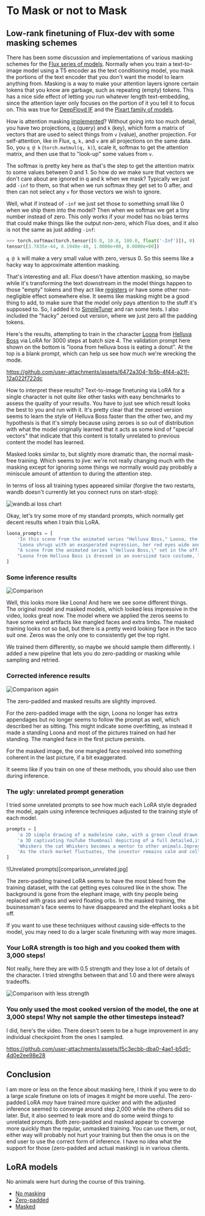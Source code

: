 # To Mask or not to Mask
## Low-rank finetuning of Flux-dev with some masking schemes

There has been some discussion and implementations of various masking schemes for the [Flux series of models](https://huggingface.co/black-forest-labs/). Normally when you train a text-to-image model using a T5 encoder as the text conditioning model, you mask the portions of the text encoder that you don't want the model to learn anything from. Masking is a way to make your attention layers ignore certain tokens that you know are garbage, such as repeating (empty) tokens. This has a nice side effect of letting you run whatever length text-embedding, since the attention layer only focuses on the portion of it you tell it to focus on. This was true for [DeepFloyd IF](https://huggingface.co/DeepFloyd) and the [Pixart family of models](https://huggingface.co/PixArt-alpha).

How is attention masking [implemented](https://pytorch.org/docs/stable/generated/torch.nn.functional.scaled_dot_product_attention.html)? Without going into too much detail, you have two projections, `q` (query) and `k` (key), which form a matrix of vectors that are used to select things from `v` (value), another projection. For self-attention, like in Flux, `q`, `k,` and `v` are all projections on the same data. So, you `q @ k` (`torch.matmul(q, k)`), scale it, softmax to get the attention matrix, and then use that to "look-up" some values from `v`.

The softmax is pretty key here as that's the step to get the attention matrix to some values between 0 and 1. So how do we make sure that vectors we don't care about are ignored in q and k when we mask? Typically we just add `-inf` to them, so that when we run softmax they get set to 0 after, and then can not select any `v` for those vectors we wish to ignore.

Well, what if instead of `-inf` we just set those to something small like 0 when we ship them into the model? Then when we softmax we get a tiny number instead of zero. This only works if your model has no bias terms that could make things like the output non-zero, which Flux does, and it also is not the same as just adding `-inf`:

```py
>>> torch.softmax(torch.tensor([0.0, 10.0, 100.0, float('-Inf')]), 0)
tensor([3.7835e-44, 8.1940e-40, 1.0000e+00, 0.0000e+00])
```

`q @ k` will make a very small value with zero, versus 0. So this seems like a hacky way to approximate attention masking.

That's interesting and all. Flux doesn't have attention masking, so maybe while it's transforming the text downstream in the model things happen to those "empty" tokens and they act like [registers](https://arxiv.org/abs/2309.16588) or have some other non-negligible effect somewhere else. It seems like masking might be a good thing to add, to make sure that the model only pays attention to the stuff it's supposed to. So, I added it to [SimpleTuner](https://github.com/bghira/SimpleTuner) and ran some tests. I also included the "hacky" zeroed out version, where we just zero all the padding tokens.

Here's the results, attempting to train in the character [Loona](https://hazbinhotel.fandom.com/wiki/Loona) from [Helluva Boss](https://www.youtube.com/playlist?list=PL-uopgYBi65HwiiDR9Y23lomAkGr9mm-S) via LoRA for 3000 steps at batch size 4. The validation prompt here shown on the bottom is "loona from helluva boss is eating a donut". At the top is a blank prompt, which can help us see how much we're wrecking the mode.

https://github.com/user-attachments/assets/6472a304-1b5b-4f44-a21f-12a022f722dc

How to interpret these results? Text-to-image finetuning via LoRA for a single character is not quite like other tasks with easy benchmarks to assess the quality of your results. You have to just see which result looks the best to you and run with it. It's pretty clear that the zeroed version seems to learn the style of Helluva Boss faster than the other two, and my hypothesis is that it's simply because using zeroes is so out of distribution with what the model originally learned that it acts as some kind of "special vectors" that indicate that this content is totally unrelated to previous content the model has learned.

Masked looks similar to, but slightly more dramatic than, the normal mask-free training. Which seems to jive: we're not really changing much with the masking except for ignoring some things we normally would pay probably a miniscule amount of attention to during the attention step.

In terms of loss all training types appeared similar (forgive the two restarts, wandb doesn't currently let you connect runs on start-stop):

![wandb.ai loss chart](images/wandb_loss.png)

Okay, let's try some more of my standard prompts, which normally get decent results when I train this LoRA.

```py
loona_prompts = [
    'In this scene from the animated series "Helluva Boss," Loona, the wolf-like receptionist of the Immediate Murder Professionals (I.M.P), is depicted leaning against a wall outside the office. She is casually engrossed in her phone, displaying her typical aloof and detached demeanor. Loona\'s appearance includes her usual whitish fur, light grey hair, black-tipped ears, and red eyes, complemented by her punk-inspired attire featuring a black choker with spikes, a dark grey top, fingerless wrist-length black gloves, and black shorts.',
    'Loona shrugs with an exasperated expression, her red eyes wide and frustrated, as she seemingly questions or challenges something said in the I.M.P office. Still from Helluva boss. Loona\'s appearance includes her usual whitish fur, light grey hair, black-tipped ears, and red eyes, complemented by her punk-inspired attire featuring a black choker with spikes, a dark grey top, fingerless wrist-length black gloves, and black shorts.',
    "A scene from the animated series \"Helluva Boss,\" set in the office. Loona, the wolf-like receptionist with white fur, black-tipped ears, and red eyes, is seated on a couch, facing towards the viewer. Loona\'s appearance is complemented by her punk-inspired attire featuring a black choker with spikes, a dark grey top, fingerless wrist-length black gloves, and black shorts. She holds a piece of paper that says,\"Welcome to Losercity, jerks\". In the background, the office has a striped wall pattern and visible damage on the ceiling, indicating a chaotic or rough environment. On the right side of the image, two imp characters appear to be engaged in conversation.",
    "Loona from Helluva Boss is dressed in an oversized taco costume, looking visibly irritated and embarrassed. Her red eyes convey her annoyance as she crosses her arms and glares to the side. Loona\'s appearance includes her usual whitish fur, light grey hair, black-tipped ears, and red eyes",
]
```

### Some inference results

![Comparison](images/comparison.jpg)

Well, this looks more like Loona! And here we see some different things. The original model and masked models, which looked less impressive in the video, looks great now. The model where we applied the zeros seems to have some weird artifacts like mangled faces and extra limbs. The masked training looks not so bad, but there is a pretty weird looking face in the taco suit one. Zeros was the only one to consistently get the top right.

We trained them differently, so maybe we should sample them differently. I added a new pipeline that lets you do zero-padding or masking while sampling and retried.

### Corrected inference results

![Comparison again](images/comparison2.jpg)

The zero-padded and masked results are slightly improved.

For the zero-padded image with the sign, Loona no longer has extra appendages but no longer seems to follow the prompt as well, which described her as sitting. This might indicate some overfitting, as instead it made a standing Loona and most of the pictures trained on had her standing. The mangled face in the first picture persists.

For the masked image, the one mangled face resolved into something coherent in the last picture, if a bit exaggerated.

It seems like if you train on one of these methods, you should also use then during inference.

### The ugly: unrelated prompt generation

I tried some unrelated prompts to see how much each LoRA style degraded the model, again using inference techniques adjusted to the training style of each model.

```py
prompts = [
    'a 2D simple drawing of a madeleine cake, with a green cloud drawn next to it',
    'a 3D captivating YouTube thumbnail depicting of a full detailed,it\'s on a party real people like, on front there is a giant pulling a nose of a black African real like lady down to size of elephant nose,be creative and unique',
    'Whiskers the cat Whiskers becomes a mentor to other animals.Impressed by Whiskers\' intelligence, other animals in the neighborhood seek his guidance. Whiskers sets up a virtual learning platform using AI technology, where animals can ask questions, receive personalized lessons, and acquire knowledge in various subjects. Whiskers becomes a mentor, helping others unlock their potential.',
    'As the stock market fluctuates, the investor remains calm and collected at their desk, surrounded by charts and graphs. Their tailored suit and polished briefcase are a symbol of their expertise and experience in the world of finance. ',
]
```

!(Unrelated prompts)[comparison_unrelated.jpg]

The zero-padding trained LoRA seems to have the most bleed from the training dataset, with the cat getting eyes coloured like in the show. The background is gone from the elephant image, with tiny people being replaced with grass and weird floating orbs. In the masked training, the businessman's face seems to have disappeared and the elephant looks a bit off.

If you want to use these techniques without causing side-effects to the model, you may need to do a larger scale finetuning with way more images.

### Your LoRA strength is too high and you cooked them with 3,000 steps!

Not really, here they are with 0.5 strength and they lose a lot of details of the character. I tried strengths between that and 1.0 and there were always tradeoffs.

![Comparison with less strength](images/comparison3.jpg)

### You only used the most cooked version of the model, the one at 3,000 steps! Why not sample the other timesteps instead?

I did, here's the video. There doesn't seem to be a huge improvement in any individual checkpoint from the ones I sampled.

https://github.com/user-attachments/assets/f5c3ecbb-dba0-4ae1-b5d5-4d0e2ee98e28

## Conclusion

I am more or less on the fence about masking here, I think if you were to do a large scale finetune on lots of images it might be more useful. The zero-padded LoRA _may_ have trained more quicker and with the adjusted inference seemed to converge around step 2,000 while the others did so later. But, it also seemed to leak more and do some weird things to unrelated prompts. Both zero-padded and masked appear to converge more quickly than the regular, unmasked training. You can use them, or not, either way will probably not hurt your training but then the onus is on the end user to use the correct form of inference. I have no idea what the support for those (zero-padded and actual masking) is in various clients.

## LoRA models

No animals were hurt during the course of this training.

- [No masking](https://huggingface.co/jimmycarter/flux-training-losercity-next-tests-no-mask)
- [Zero-padded](https://huggingface.co/jimmycarter/flux-training-losercity-next-tests-zeroed)
- [Masked](https://huggingface.co/jimmycarter/flux-training-losercity-next-tests-masked)
